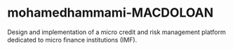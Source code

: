 # mohamedhammami-MACDOLOAN
Design and implementation of a micro credit and risk management platform dedicated to micro ﬁnance institutions (IMF).
